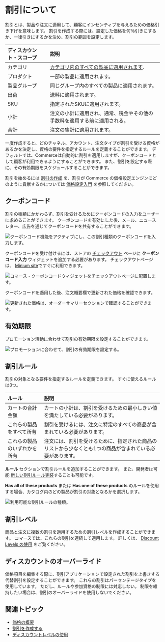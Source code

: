 # 割引について

割引とは、製品や注文に適用して、顧客にインセンティブを与えるための価格引き下げを意味します。 割引を作成する際には、設定した価格を何％引きにするか、一律引きにするかを決め、割引の範囲を設定します。

| ディスカウント・スコープ | 説明                                                                                                                                          |
|:------------ |:------------------------------------------------------------------------------------------------------------------------------------------- |
| カテゴリ         | [カテゴリ内のすべての製品に適用されます](../../product-management/creating-and-managing-products/products/organizing-your-catalog-with-product-categories.md). |
| プロダクト        | 一部の製品に適用されます。                                                                                                                               |
| 製品グループ       | 同じグループ内のすべての製品に適用されます。                                                                                                                      |
| 出荷           | 送料に適用されます。                                                                                                                                  |
| SKU          | 指定されたSKUに適用されます。                                                                                                                            |
| 小計           | 注文の小計に適用され、通常、税金やその他の手数料を適用する前に適用される。                                                                                                       |
| 合計           | 注文の集計に適用されます。                                                                                                                               |

一度作成すると、どのチャネル、アカウント、注文タイプが割引を受ける資格があるかを決定し、資格の要件を指定するルールを定義することができます。 デフォルトでは、Commerceは自動的に割引を適用しますが、クーポンコードとして顧客が利用できるようにすることができます。 また、割引を設定する際に、その有効期限をスケジュールすることができます。

割引を始めるには [割引の作成](./creating-a-discount.md) を、割引が Commerce の価格設定エンジンにどのように貢献するかについては [価格設定入門](../introduction-to-pricing.md) を参照してください。

## クーポンコード

割引の種類にかかわらず、割引を受けるためにクーポンコードの入力をユーザーに求めることができます。 クーポンコードを有効にした後、メール、ニュースレター、広告を通じてクーポンコードを共有することができます。

![クーポンコード機能をアクティブにし、この割引種類のクーポンコードを入力します。](./introduction-to-discounts/images/01.png)

クーポンコードを受け付けるには、ストアの [チェックアウト](../../creating-store-content/commerce-storefront-pages/checkout.md) ページに **クーポンコード入力** ウィジェットを追加する必要があります。 チェックアウトページは、 [Minium site](../../starting-a-store/using-the-minium-accelerator-to-jump-start-your-b2b-store.md)ですぐに利用できます。

![コマース・クーポンコードウィジェットをチェックアウトページに配置します。](./introduction-to-discounts/images/02.png)

クーポンコードを適用した後、注文概要欄で更新された価格を確認できます。

![更新された価格は、オーダーサマリーセクションで確認することができます。](./introduction-to-discounts/images/03.png)

## 有効期限

プロモーション活動に合わせて割引の有効期限を設定することができます。

![プロモーションに合わせて、割引の有効期限を設定する。](./introduction-to-discounts/images/04.png)

## 割引ルール

割引の対象となる要件を指定するルールを定義できます。 すぐに使えるルールは3つ。

| ルール            | 説明                                                    |
|:-------------- |:----------------------------------------------------- |
| カートの合計金額       | カートの小計は、割引を受けるための最小しきい値を満たしている必要があります。                |
| これらの製品をすべて所有   | 割引を受けるには、注文に特定のすべての商品が含まれている必要があります。                  |
| これらの製品のいずれかを所有 | 注文には、割引を受けるために、指定された商品のリストから少なくとも1つの商品が含まれている必要があります。 |

**ルール** セクションで割引ルールを追加することができます。 また、開発者は可能 [新しい割引ルール実装](../../developer-guide/promotions/adding-a-new-discount-rule-type.md)することも可能です。

**Has all of these products** または **Has one of these products** のルールを使用する場合、カタログ内のどの製品が割引の対象となるかを選択します。

![利用可能な割引ルールの種類。](./introduction-to-discounts/images/05.png)

## 割引レベル

商品と注文に複数の割引を適用するための割引レベルを作成することができます。 コマースでは、これらの割引を連続して適用します。 詳しくは、 [Discount Levels の使用](./using-discount-levels.md) をご覧ください。

## ディスカウントのオーバーライド

価格項目を編集する際に、割引アプリケーションで設定された割引を上書きする代替割引を設定することができます。 これらの割引はパーセンテージタイプを使用しています。 ただし、ルールや参加資格の制限には対応しない。 制限を維持したい場合は、割引のオーバーライドを使用しないでください。

## 関連トピック

* [価格の概要](../introduction-to-pricing.md)
* [割引を作成する](./creating-a-discount.md)
* [ディスカウントレベルの使用](./using-discount-levels.md)
